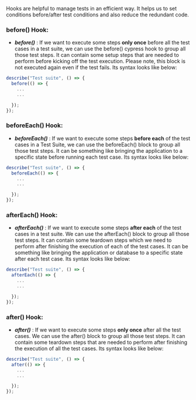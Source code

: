 Hooks are helpful to manage tests in an efficient way. It helps us to set
conditions before/after test conditions and also reduce the redundant code.

### before() Hook:

- **_before()_** : If we want to execute some steps **only once** before all the
  test cases in a test suite, we can use the before() cypress hook to group all
  those test steps. It can contain some setup steps that are needed to perform
  before kicking off the test execution. Please note, this block is not executed
  again even if the test fails. Its syntax looks like below:

```javascript
describe("Test suite", () => {
  before(() => {
    ...
    ...

  });
});
```

### beforeEach() Hook:

- **_beforeEach()_** : If we want to execute some steps **before each** of the
  test cases in a Test Suite, we can use the beforeEach() block to group all
  those test steps. It can be something like bringing the application to a
  specific state before running each test case. Its syntax looks like below:

```javascript
describe("Test suite", () => {
  beforeEach(() => {
    ...
    ...

  });
});
```

### afterEach() Hook:

- **_afterEach()_** : If we want to execute some steps **after each** of the
  test cases in a test suite. We can use the afterEach() block to group all
  those test steps. It can contain some teardown steps which we need to perform
  after finishing the execution of each of the test cases. It can be something
  like bringing the application or database to a specific state after each test
  case. Its syntax looks like below:

```javascript
describe("Test suite", () => {
  afterEach(() => {
    ...
    ...

  });
});
```

### after() Hook:

- **_after()_** : If we want to execute some steps **only once** after all the
  test cases. We can use the after() block to group all those test steps. It can
  contain some teardown steps that are needed to perform after finishing the
  execution of all the test cases. Its syntax looks like below:

```javascript
describe("Test suite", () => {
  after(() => {
    ...
    ...

  });
});
```
